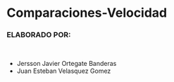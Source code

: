# Comparaciones-Velocidad

<h3>ELABORADO POR: </h3>
</br>
<ul>
<li>Jersson Javier Ortegate Banderas</li>
<li>Juan Esteban Velasquez Gomez</li>
</ul>
